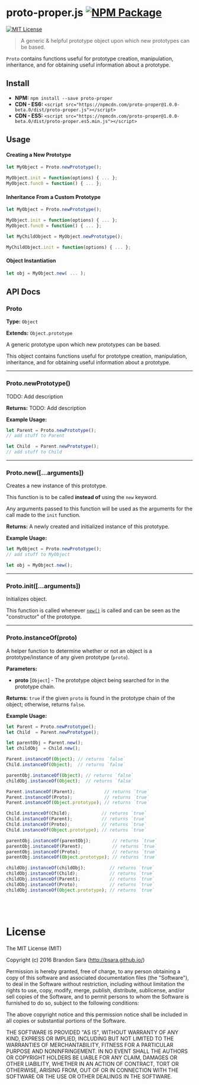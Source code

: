 
# proto-proper.js [![NPM Package](https://img.shields.io/npm/v/proto-proper.svg?style=flat-square)](https://www.npmjs.com/package/proto-proper)

[![MIT License](https://img.shields.io/badge/license-MIT-blue.svg?style=flat-square)](https://github.com/bsara/proto.js/blob/master/LICENSE)

> A generic & helpful prototype object upon which new prototypes can be based.

`Proto` contains functions useful for prototype creation, manipulation,
inheritance, and for obtaining useful information about a prototype.



## Install

- **NPM:** `npm install --save proto-proper`
- **CDN - ES6:** `<script src="https://npmcdn.com/proto-proper@1.0.0-beta.0/dist/proto-proper.js"></script>`
- **CDN - ES5:** `<script src="https://npmcdn.com/proto-proper@1.0.0-beta.0/dist/proto-proper.es5.min.js"></script>`



## Usage

#### Creating a New Prototype

```javascript
let MyObject = Proto.newPrototype();

MyObject.init = function(options) { ... };
MyObject.func0 = function() { ... };
```


#### Inheritance From a Custom Prototype

```javascript
let MyObject = Proto.newPrototype();

MyObject.init = function(options) { ... };
MyObject.func0 = function() { ... };

let MyChildObject = MyObject.newPrototype();

MyChildObject.init = function(options) { ... };
```


#### Object Instantiation

```javascript
let obj = MyObject.new( ... );
```



## API Docs

### Proto

**Type:** `Object`

**Extends:** `Object.prototype`

A generic prototype upon which new prototypes can be based.

This object contains functions useful for prototype creation, manipulation,
inheritance, and for obtaining useful information about a prototype.


---


### Proto.newPrototype()

TODO: Add description

**Returns:** TODO: Add description

**Example Usage:**

```javascript
let Parent = Proto.newPrototype();
// add stuff to Parent

let Child  = Parent.newPrototype();
// add stuff to Child
```

---


### Proto.new([...arguments])

Creates a new instance of this prototype.

This function is to be called **instead of** using the `new` keyword.

Any arguments passed to this function will be used as the
arguments for the call made to the `init` function.

**Returns:** A newly created and initialized instance of this prototype.

**Example Usage:**

```javascript
let MyObject = Proto.newPrototype();
// add stuff to MyObject

let obj = MyObject.new();
```

---


### Proto.init([...arguments])

Initializes object.

This function is called whenever [`new()`](#protonewarguments) is called
and can be seen as the "constructor" of the prototype.

---


### Proto.instanceOf(proto)

A helper function to determine whether or not an object is a
prototype/instance of any given prototype (`proto`).

**Parameters:**

- **proto** [`Object`] - The prototype object being searched for in the
prototype chain.

**Returns:** `true` if the given `proto` is found in the prototype chain of
the object; otherwise, returns `false`.

**Example Usage:**

```javascript
let Parent = Proto.newPrototype();
let Child  = Parent.newPrototype();

let parentObj = Parent.new();
let childObj  = Child.new();

Parent.instanceOf(Object); // returns `false`
Child.instanceOf(Object);  // returns `false`

parentObj.instanceOf(Object); // returns `false`
childObj.instanceOf(Object);  // returns `false`

Parent.instanceOf(Parent);           // returns `true`
Parent.instanceOf(Proto);            // returns `true`
Parent.instanceOf(Object.prototype); // returns `true`

Child.instanceOf(Child);            // returns `true`
Child.instanceOf(Parent);           // returns `true`
Child.instanceOf(Proto);            // returns `true`
Child.instanceOf(Object.prototype); // returns `true`

parentObj.instanceOf(parentObj);        // returns `true`
parentObj.instanceOf(Parent);           // returns `true`
parentObj.instanceOf(Proto);            // returns `true`
parentObj.instanceOf(Object.prototype); // returns `true`

childObj.instanceOf(childObj);         // returns `true`
childObj.instanceOf(Child);            // returns `true`
childObj.instanceOf(Parent);           // returns `true`
childObj.instanceOf(Proto);            // returns `true`
childObj.instanceOf(Object.prototype); // returns `true`
```


<br/>
<br/>


# License

The MIT License (MIT)

Copyright (c) 2016 Brandon Sara (http://bsara.github.io/)

Permission is hereby granted, free of charge, to any person obtaining a copy
of this software and associated documentation files (the "Software"), to deal
in the Software without restriction, including without limitation the rights
to use, copy, modify, merge, publish, distribute, sublicense, and/or sell
copies of the Software, and to permit persons to whom the Software is
furnished to do so, subject to the following conditions:

The above copyright notice and this permission notice shall be included in
all copies or substantial portions of the Software.

THE SOFTWARE IS PROVIDED "AS IS", WITHOUT WARRANTY OF ANY KIND, EXPRESS OR
IMPLIED, INCLUDING BUT NOT LIMITED TO THE WARRANTIES OF MERCHANTABILITY,
FITNESS FOR A PARTICULAR PURPOSE AND NONINFRINGEMENT. IN NO EVENT SHALL THE
AUTHORS OR COPYRIGHT HOLDERS BE LIABLE FOR ANY CLAIM, DAMAGES OR OTHER
LIABILITY, WHETHER IN AN ACTION OF CONTRACT, TORT OR OTHERWISE, ARISING FROM,
OUT OF OR IN CONNECTION WITH THE SOFTWARE OR THE USE OR OTHER DEALINGS IN
THE SOFTWARE.
